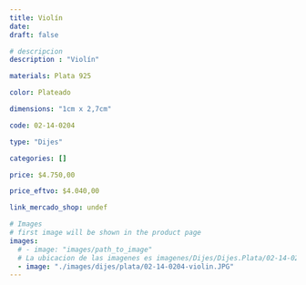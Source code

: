 ```yaml
---
title: Violín
date: 
draft: false

# descripcion
description : "Violín"

materials: Plata 925

color: Plateado

dimensions: "1cm x 2,7cm"

code: 02-14-0204

type: "Dijes"

categories: []

price: $4.750,00

price_eftvo: $4.040,00

link_mercado_shop: undef

# Images
# first image will be shown in the product page
images:
  # - image: "images/path_to_image"
  # La ubicacion de las imagenes es imagenes/Dijes/Dijes.Plata/02-14-0204-violin
  - image: "./images/dijes/plata/02-14-0204-violin.JPG"
---
```

